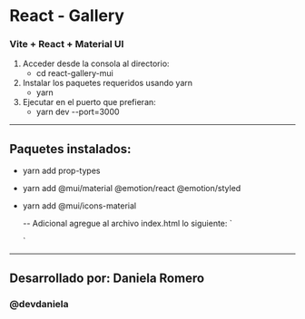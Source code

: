 # React - Gallery

### Vite + React + Material UI

   1. Acceder desde la consola al directorio: 
      - cd react-gallery-mui
   2. Instalar los paquetes requeridos usando yarn
      - yarn
   3. Ejecutar en el puerto que prefieran:
      - yarn dev --port=3000


****************************************************************
## Paquetes instalados:

   * yarn add prop-types
   * yarn add @mui/material @emotion/react @emotion/styled
   * yarn add @mui/icons-material

     -- Adicional agregue al archivo index.html lo siguiente:
     `
        <link 
            rel="stylesheet" 
            href="https://fonts.googleapis.com/css?family=Roboto:300,400,500,700&display=swap"
        /> 
      ` 


****************************************************************

## Desarrollado por: Daniela Romero
### @devdaniela